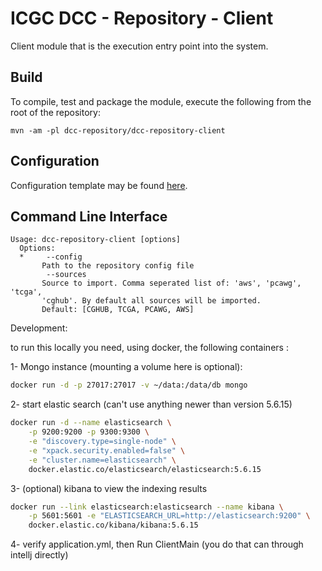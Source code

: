 # ICGC DCC - Repository - Client

Client module that is the execution entry point into the system.

## Build

To compile, test and package the module, execute the following from the root of the repository:

```shell
mvn -am -pl dcc-repository/dcc-repository-client
```

## Configuration

Configuration template may be found [here](src/main/conf).

## Command Line Interface

```
Usage: dcc-repository-client [options]
  Options:
  *     --config
       Path to the repository config file
        --sources
       Source to import. Comma seperated list of: 'aws', 'pcawg', 'tcga',
       'cghub'. By default all sources will be imported.
       Default: [CGHUB, TCGA, PCAWG, AWS]
```

Development:

to run this locally you need, using docker, the following containers :

1- Mongo instance (mounting a volume here is optional):
```bash
docker run -d -p 27017:27017 -v ~/data:/data/db mongo
```


2- start elastic search (can't use anything newer than version 5.6.15)
```bash
docker run -d --name elasticsearch \
    -p 9200:9200 -p 9300:9300 \
    -e "discovery.type=single-node" \
    -e "xpack.security.enabled=false" \
    -e "cluster.name=elasticsearch" \
    docker.elastic.co/elasticsearch/elasticsearch:5.6.15
```

3- (optional) kibana to view the indexing results
```bash
docker run --link elasticsearch:elasticsearch --name kibana \
    -p 5601:5601 -e "ELASTICSEARCH_URL=http://elasticsearch:9200" \
    docker.elastic.co/kibana/kibana:5.6.15
```

4- verify application.yml, then Run ClientMain (you do that can through intellj directly)